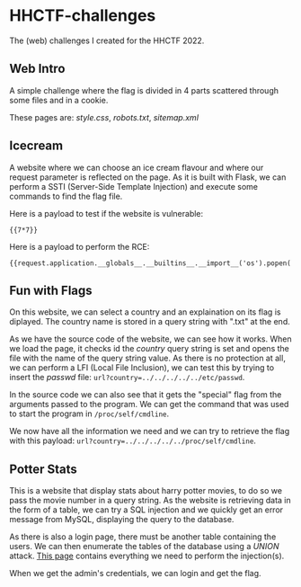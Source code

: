# HHCTF-challenges
The (web) challenges I created for the HHCTF 2022.

## Web Intro
A simple challenge where the flag is divided in 4 parts scattered through some files and in a cookie.

These pages are: *style.css*, *robots.txt*, *sitemap.xml*

## Icecream
A website where we can choose an ice cream flavour and where our request parameter is reflected on the page. As it is built with Flask, we can perform a SSTI (Server-Side Template Injection) and execute some commands to find the flag file.

Here is a payload to test if the website is vulnerable:
```
{{7*7}}
```

Here is a payload to perform the RCE:
```
{{request.application.__globals__.__builtins__.__import__('os').popen('id').read()}}
```

## Fun with Flags
On this website, we can select a country and an explaination on its flag is diplayed. The country name is stored in a query string with ".txt" at the end.

As we have the source code of the website, we can see how it works. When we load the page, it checks id the *country* query string is set and opens the file with the name of the query string value. As there is no protection at all, we can perform a LFI (Local File Inclusion), we can test this by trying to insert the *passwd* file: `url?country=../../../../../etc/passwd`.

In the source code we can also see that it gets the "special" flag from the arguments passed to the program. We can get the command that was used to start the program in `/proc/self/cmdline`.

We now have all the information we need and we can try to retrieve the flag with this payload: `url?country=../../../../../proc/self/cmdline`.

## Potter Stats
This is a website that display stats about harry potter movies, to do so we pass the movie number in a query string. As the website is retrieving data in the form of a table, we can try a SQL injection and we quickly get an error message from MySQL, displaying the query to the database.

As there is also a login page, there must be another table containing the users. We can then enumerate the tables of the database using a *UNION* attack. [This page](https://portswigger.net/web-security/sql-injection/cheat-sheet) contains everything we need to perform the injection(s).

When we get the admin's credentials, we can login and get the flag.
